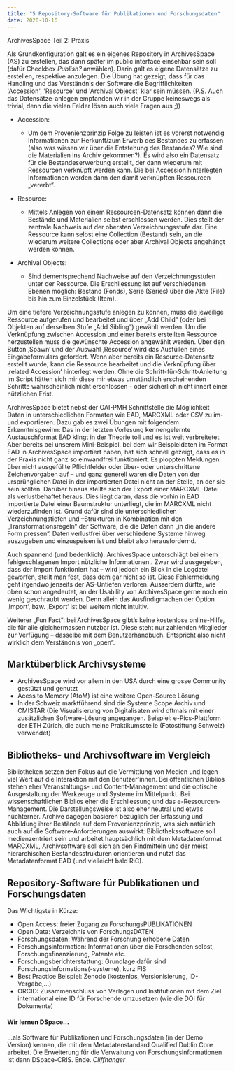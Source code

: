 ```yaml
---
title: "5 Repository-Software für Publikationen und Forschungsdaten"
date: 2020-10-16
---
```

ArchivesSpace Teil 2: Praxis


Als Grundkonfiguration galt es ein eigenes Repository in ArchivesSpace (AS) zu erstellen, das dann später im public interface einsehbar sein soll (dafür Checkbox *Publish?* anwählen). Darin galt es eigene Datensätze zu erstellen, respektive anzulegen. Die Übung hat gezeigt, dass für das Handling und das Verständnis der Software die Begrifflichkeiten 'Accession', 'Resource' und 'Archival Objecst' klar sein müssen. (P.S. Auch das Datensätze-anlegen empfanden wir in der Gruppe keineswegs als trivial, denn die vielen Felder lösen auch viele Fragen aus ;))

+ Accession: 
  + Um dem Provenienzprinzip Folge zu leisten ist es vorerst notwendig Informationen zur  Herkunft/zum Erwerb des Bestandes zu erfassen (also was wissen wir über die Entstehung des Bestandes? Wie sind die Materialien ins Archiv gekommen?). Es wird also ein Datensatz für die Bestandeserwerbung erstellt, der dann wiederum mit Ressourcen verknüpft werden kann. Die bei Accession hinterlegten Informationen werden dann den damit verknüpften Ressourcen „vererbt“.

+ Resource: 
  + Mittels Anlegen von einem Ressourcen-Datensatz können dann die Bestände und Materialien selbst erschlossen werden. Dies stellt der zentrale Nachweis auf der obersten Verzeichnungsstufe dar. Eine Ressource kann selbst eine Collection (Bestand) sein, an die wiederum weitere Collections oder aber Archival Objects angehängt werden können.

+ Archival Objects:
  + Sind dementsprechend Nachweise auf den Verzeichnungsstufen unter der Ressource. Die  Erschliessung ist auf verschiedenen Ebenen möglich: Bestand (Fonds), Serie (Series) über die Akte (File) bis hin zum Einzelstück (Item). 

Um eine tiefere Verzeichnungsstufe anlegen zu können, muss die jeweilige Ressource aufgerufen und bearbeitet und über „Add Child“ (oder bei Objekten auf derselben Stufe „Add Sibling“) gewählt werden. Um die Verknüpfung zwischen Accession und einer bereits erstellten Ressource herzustellen muss die gewünschte Accession angewählt werden. Über den Button ‚Spawn‘ und der Auswahl ‚Resource‘ wird das Ausfüllen eines Eingabeformulars gefordert. Wenn aber bereits ein Resource-Datensatz erstellt wurde, kann die Ressource bearbeitet und die Verknüpfung über ‚related Accession‘ hinterlegt werden. Ohne die Schritt-für-Schritt-Anleitung im Script hätten sich mir diese mir etwas umständlich erscheinenden Schritte wahrscheinlich nicht erschlossen - oder sicherlich nicht innert einer nützlichen Frist. 

ArchivesSpace bietet nebst der OAI-PMH Schnittstelle die Möglichkeit Daten in unterschiedlichen Formaten wie EAD, MARCXML oder CSV zu im- und exportieren. Dazu gab es zwei Übungen mit folgendem Erkenntnisgewinn: Das in der letzten Vorlesung kennengelernte Austauschformat EAD klingt in der Theorie toll und es ist weit verbreitetet. Aber bereits bei unserem Mini-Beispiel, bei dem wir Beispieldaten im Format EAD in ArchivesSpace importiert haben, hat sich schnell gezeigt, dass es in der Praxis nicht ganz so einwandfrei funktioniert. Es ploppten Meldungen über nicht ausgefüllte Pflichtfelder oder über- oder unterschrittene Zeichenvorgaben auf – und ganz generell waren die Daten von der ursprünglichen Datei in der importierten Datei nicht an der Stelle, an der sie sein sollten. Darüber hinaus stellte sich der Export einer MARCXML-Datei als verlustbehaftet heraus. Dies liegt daran, dass die vorhin in EAD importierte Datei einer Baumstruktur unterliegt, die im MARCXML nicht wiederzufinden ist. Grund dafür sind die unterschiedlichen Verzeichnungstiefen und –Strukturen in Kombination mit den „Transformationsregeln“ der Software, die die Daten dann „in die andere Form pressen“. Daten verlustfrei über verschiedene Systeme hinweg auszugeben und einzuspeisen ist und bleibt also herausfordernd.

Auch spannend (und bedenklich): ArchivesSpace unterschlägt bei einem fehlgeschlagenen Import nützliche Informationen.. Zwar wird ausgegeben, dass der Import funktioniert hat – wird jedoch ein Blick in die Logdatei geworfen, stellt man fest, dass dem gar nicht so ist. Diese Fehlermeldung geht irgendwo jenseits der AS-Untiefen verloren. Ausserdem dürfte, wie oben schon angedeutet, an der Usability von ArchivesSpace gerne noch ein wenig geschraubt werden. Denn allein das Ausfindigmachen der Option ‚Import‘, bzw. ‚Export‘ ist bei weitem nicht intuitiv. 

Weiterer „Fun Fact“: bei ArchivesSpace gibt’s keine kostenlose online-Hilfe, die für alle gleichermassen nutzbar ist. Diese steht nur zahlenden Mitglieder zur Verfügung – dasselbe mit dem Benutzerhandbuch. Entspricht also nicht wirklich dem Verständnis von „open“.

## Marktüberblick Archivsysteme
+ ArchivesSpace wird vor allem in den USA durch eine grosse Community gestützt und genutzt
+ Acess to Memory (AtoM) ist eine weitere Open-Source Lösung 
+ In der Schweiz marktführend sind die Systeme Scope.Archiv und CMISTAR
  (Die Visualisierung von Digitalisaten wird oftmals mit einer zusätzlichen Software-Lösung angegangen. Beispiel: e-Pics-Plattform der ETH Zürich, die auch meine Praktikumsstelle (Fotostiftung Schweiz) verwendet)

## Bibliotheks- und Archivsoftware im Vergleich
Bibliotheken setzen den Fokus auf die Vermittlung von Medien und legen viel Wert auf die Interaktion mit den Benutzer'innen. Bei öffentlichen Biblios stehen eher Veranstaltungs- und Content-Management und die optische Ausgestaltung der Werkzeuge und Systeme im Mittelpunkt. Bei wissenschaftlichen Biblios eher die Erschliessung und das e-Ressourcen-Management. Die Darstellungsweise ist also eher neutral und etwas nüchterner. Archive dagegen basieren bezüglich der Erfassung und Abbildung ihrer Bestände auf dem Provenienzprinzip, was sich natürlich auch auf die Software-Anforderungen auswirkt: Bibliothekssoftware soll medienzentriert sein und arbeitet hauptsächlich mit dem Metadatenformat MARCXML, Archivsoftware soll sich an den Findmitteln und der meist hierarchischen Bestandesstrukturen orientieren und nutzt das Metadatenformat EAD (und vielleicht bald RiC).

## Repository-Software für Publikationen und Forschungsdaten
Das Wichtigste in Kürze:
+ Open Access: freier Zugang zu ForschungsPUBLIKATIONEN 
+ Open Data: Verzeichnis von ForschungsDATEN 
+ Forschungsdaten: Während der Forschung erhobene Daten
+ Forschungsinformation: Informationen über die Forschenden selbst, Forschungsfinanzierung, Patente etc.
+ Forschungsberichterstattung: Grundlage dafür sind Forschungsinformations(-systeme), kurz FIS
+ Best Practice Beispiel: Zenodo (kostenlos, Versionisierung, ID-Vergabe,…)
+ ORCID: Zusammenschluss von Verlagen und Institutionen mit dem Ziel international eine ID für Forschende umzusetzen (wie die DOI für Dokumente)

#### Wir lernen DSpace…
…als Software für Publikationen und Forschungsdaten (in der Demo Version) kennen, die mit dem Metadatenstandard Qualified Dublin Core arbeitet. Die Erweiterung für die Verwaltung von Forschungsinformationen ist dann DSpace-CRIS. Ende. *Cliffhanger*

